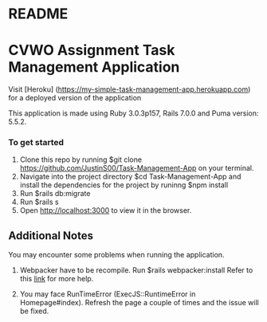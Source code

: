 # README

# CVWO Assignment Task Management Application

Visit [Heroku] (https://my-simple-task-management-app.herokuapp.com) for a deployed version of the application 





This application is made using Ruby 3.0.3p157, Rails 7.0.0 and Puma version: 5.5.2.

### To get started 
1. Clone this repo by running $git clone https://github.com/JustinS00/Task-Management-App on your terminal.
2. Navigate into the project directory $cd Task-Management-App and install the dependencies for the project by runinng $npm install
3. Run $rails db:migrate 
4. Run $rails s
5. Open [http://localhost:3000](http://localhost:3000) to view it in the browser.

## Additional Notes
You may encounter some problems when running the application.

1. Webpacker have to be recompile. 
Run $rails webpacker:install
Refer to this [link](https://stackoverflow.com/questions/54113179/rails-webpackermanifestmissingentryerror-in-homeindex) for more help.

2. You may face RunTimeError (ExecJS::RuntimeError in Homepage#index). Refresh the page a couple of times and the issue will be fixed.

